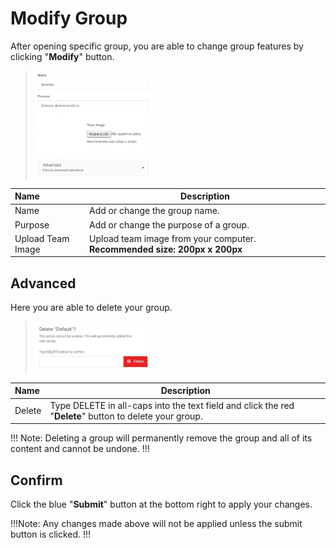 # Modify Group

After opening specific group, you are able to change group features by clicking "**Modify**" button.


><img src="../../../images/modify.jpg" alt="modify" style="width: 40%; display: block"></a>



**Name** | **Description** 
:--- | ---
Name | Add or change the group name.
Purpose | Add or change the purpose of a group.
Upload Team Image | Upload team image from your computer. **Recommended size: 200px x 200px**



## Advanced

Here you are able to delete your group. 

><img src="../../../images/modify2.jpg" alt="modify2" style="width: 40%; display: block"></a>


**Name** | **Description** 
:--- | ---
Delete | Type DELETE in all-caps into the text field and click the red "**Delete**" button to delete your group.


!!! Note:
Deleting a group will permanently remove the group and all of its content and cannot be undone.
!!!

## Confirm

Click the blue "**Submit**" button at the bottom right to apply your changes.

!!!Note:
Any changes made above will not be applied unless the submit button is clicked.
!!!

















